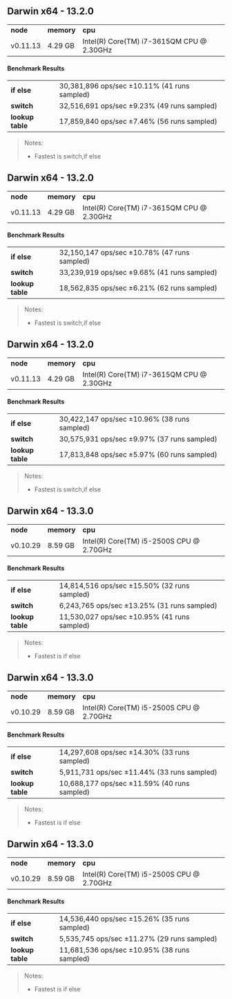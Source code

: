 Darwin x64 - 13.2.0
-----

<table><tr><td><b>node</b></td><td><b>memory</b></td><td><b>cpu</b></td></tr><tr><td>v0.11.13</td><td>4.29 GB</td><td>Intel(R) Core(TM) i7-3615QM CPU @ 2.30GHz</td></tr></table>

#### Benchmark Results ####

<table><tr><td><b>if else</b></td><td>30,381,896 ops/sec ±10.11% (41 runs sampled)
</td></tr><tr><td><b>switch</b></td><td>32,516,691 ops/sec ±9.23% (49 runs sampled)
</td></tr><tr><td><b>lookup table</b></td><td>17,859,840 ops/sec ±7.46% (56 runs sampled)
</td></tr></table>

> Notes:
> - Fastest is switch,if else


Darwin x64 - 13.2.0
-----

<table><tr><td><b>node</b></td><td><b>memory</b></td><td><b>cpu</b></td></tr><tr><td>v0.11.13</td><td>4.29 GB</td><td>Intel(R) Core(TM) i7-3615QM CPU @ 2.30GHz</td></tr></table>

#### Benchmark Results ####

<table><tr><td><b>if else</b></td><td>32,150,147 ops/sec ±10.78% (47 runs sampled)
</td></tr><tr><td><b>switch</b></td><td>33,239,919 ops/sec ±9.68% (41 runs sampled)
</td></tr><tr><td><b>lookup table</b></td><td>18,562,835 ops/sec ±6.21% (62 runs sampled)
</td></tr></table>

> Notes:
> - Fastest is switch,if else


Darwin x64 - 13.2.0
-----

<table><tr><td><b>node</b></td><td><b>memory</b></td><td><b>cpu</b></td></tr><tr><td>v0.11.13</td><td>4.29 GB</td><td>Intel(R) Core(TM) i7-3615QM CPU @ 2.30GHz</td></tr></table>

#### Benchmark Results ####

<table><tr><td><b>if else</b></td><td>30,422,147 ops/sec ±10.96% (38 runs sampled)
</td></tr><tr><td><b>switch</b></td><td>30,575,931 ops/sec ±9.97% (37 runs sampled)
</td></tr><tr><td><b>lookup table</b></td><td>17,813,848 ops/sec ±5.97% (60 runs sampled)
</td></tr></table>

> Notes:
> - Fastest is switch,if else


Darwin x64 - 13.3.0
-----

<table><tr><td><b>node</b></td><td><b>memory</b></td><td><b>cpu</b></td></tr><tr><td>v0.10.29</td><td>8.59 GB</td><td>Intel(R) Core(TM) i5-2500S CPU @ 2.70GHz</td></tr></table>

#### Benchmark Results ####

<table><tr><td><b>if else</b></td><td>14,814,516 ops/sec ±15.50% (32 runs sampled)
</td></tr><tr><td><b>switch</b></td><td>6,243,765 ops/sec ±13.25% (31 runs sampled)
</td></tr><tr><td><b>lookup table</b></td><td>11,530,027 ops/sec ±10.95% (41 runs sampled)
</td></tr></table>

> Notes:
> - Fastest is if else


Darwin x64 - 13.3.0
-----

<table><tr><td><b>node</b></td><td><b>memory</b></td><td><b>cpu</b></td></tr><tr><td>v0.10.29</td><td>8.59 GB</td><td>Intel(R) Core(TM) i5-2500S CPU @ 2.70GHz</td></tr></table>

#### Benchmark Results ####

<table><tr><td><b>if else</b></td><td>14,297,608 ops/sec ±14.30% (33 runs sampled)
</td></tr><tr><td><b>switch</b></td><td>5,911,731 ops/sec ±11.44% (33 runs sampled)
</td></tr><tr><td><b>lookup table</b></td><td>10,688,177 ops/sec ±11.59% (40 runs sampled)
</td></tr></table>

> Notes:
> - Fastest is if else


Darwin x64 - 13.3.0
-----

<table><tr><td><b>node</b></td><td><b>memory</b></td><td><b>cpu</b></td></tr><tr><td>v0.10.29</td><td>8.59 GB</td><td>Intel(R) Core(TM) i5-2500S CPU @ 2.70GHz</td></tr></table>

#### Benchmark Results ####

<table><tr><td><b>if else</b></td><td>14,536,440 ops/sec ±15.26% (35 runs sampled)
</td></tr><tr><td><b>switch</b></td><td>5,535,745 ops/sec ±11.27% (29 runs sampled)
</td></tr><tr><td><b>lookup table</b></td><td>11,681,536 ops/sec ±10.95% (38 runs sampled)
</td></tr></table>

> Notes:
> - Fastest is if else


